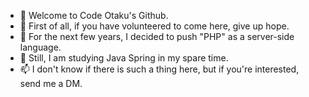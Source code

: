 - 👋 Welcome to Code Otaku's Github.
- 👀 First of all, if you have volunteered to come here, give up hope.
- 🌱 For the next few years, I decided to push "PHP" as a server-side language.
- 💞️ Still, I am studying Java Spring in my spare time.
- 📫 I don't know if there is such a thing here, but if you're interested, send me a DM.

<!---
academy3746/academy3746 is a ✨ special ✨ repository because its `README.md` (this file) appears on your GitHub profile.
You can click the Preview link to take a look at your changes.
--->
